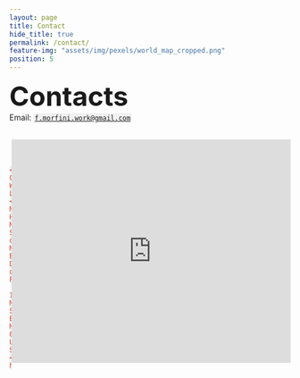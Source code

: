 ```yaml
---
layout: page
title: Contact
hide_title: true
permalink: /contact/
feature-img: "assets/img/pexels/world_map_cropped.png"
position: 5
---
```

<style>
	code {
	  color: #E34234;
	  background-color: #f1f1f1;
	  padding: 2px;
	}
</style>


<font size="15"> <b>Contacts </b> </font>
<br>
Email: <code>f.morfini.work@gmail.com</code>
<br><br>

<div>
	<iframe src="https://www.google.com/maps/embed?pb=!1m18!1m12!1m3!1d2946.566745842176!2d-71.19014372043881!3d42.39437522682709!2m3!1f0!2f0!3f0!3m2!1i1024!2i768!4f13.1!3m3!1m2!1s0x89e377dfdea29a15%3A0x21c866688a230cd5!2sMcLean%20Hospital%3A%20de%20Marneffe%20Building!5e0!3m2!1sen!2sit!4v1755611466710!5m2!1sen!2sit" width="500" height="400" style="border:0;" allowfullscreen="" loading="lazy" referrerpolicy="no-referrer-when-downgrade" align="right"></iframe>
	<br><br>
	
	<b>Dr. Christian Webb's Lab</b><br>
	McLean Hospital/Harvard Medical School<br>
	de Marnaffe Building<br>
	Department of Psychiatry<br>
<!-- 	office #343<br> -->
	115 Mill St, Belmont, MA 02478, United States<br>
	<a href="https://webbslab.com/u">https://webbslab.com/</a>
</div>



<!-- 
<div>
	<iframe src="https://www.google.com/maps/embed?pb=!1m18!1m12!1m3!1d2540.9067127937933!2d-71.0892349875749!3d42.33740345494181!2m3!1f0!2f0!3f0!3m2!1i1024!2i768!4f13.1!3m3!1m2!1s0x89e37a22bfa1d9d7%3A0xbab99b179dfdea31!2sNortheastern%20University%20Interdisciplinary%20Science%20and%20Engineering%20Complex!5e0!3m2!1sen!2sit!4v1722950787257!5m2!1sen!2sit" width="500" height="400" style="border:0;" allowfullscreen="" loading="lazy" referrerpolicy="no-referrer-when-downgrade" align="right"></iframe>

	<b>Susan Whitfield-Gabrieli's Lab at Northeastern</b><br>
	Center for Cognitive and Brain Health<br>
	Interdisciplinary Science and Engineering Complex (ISEC)<br>
	Northeastern University<br>
	office #660-104<br>
	805 Columbus Avenue, Boston, MA 02115, USA<br>
	<a href="https://whitfield-gabrieli.sites.northeastern.edu">https://whitfield-gabrieli.sites.northeastern.edu</a>
</div>

<div>
	<br><br>
	<b>Juliet Davidow's Lab at Northeastern</b><br>
	Nightingale Hall<br>
	Department of Psychology<br>
	Northeastern University<br>
	office #343<br>
	360 Huntington Avenue, Boston, MA 02115, USA<br>
	<a href="https://lbdlpsych.sites.northeastern.edu">https://lbdlpsych.sites.northeastern.edu</a>
</div>
 -->
